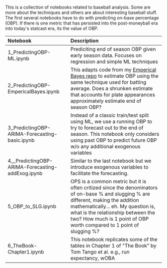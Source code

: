 This is a collection of notebooks related to baseball analysis. Some are more about the techniques and others are about interesting baseball stuff. The first several notebooks have to do with predicting on-base percentage (OBP). If there is one metric that has persisted into the post-moneyball era into today's statcast era, its the value of OBP. 

| Notebook | Description |
| :---     | :---        |
| 1_PredictingOBP-ML.ipynb| Prediciting end of season OBP given early season data. Focuses on regression and simple ML techniques |
| 2_PredictingOBP-EmpericalBayes.ipynb | This adapts code from my [Emperical Bayes repo](https://github.com/jabrantley/EmpericalBayes-Baseball) to estimate OBP using the same technique used for batting average. Does a shrunken estimate that accounts for plate appearances approximately estimate end of season OBP?|
| 3_PredictingOBP-ARIMA-Forecasting-basic.ipynb | Instead of a classic train/test split using ML, we use a running OBP to try to forecast out to the end of season. This notebook only considers using past OBP to predict future OBP w/o any additional exogenous variables | 
| 4__PredictingOBP-ARIMA-Forecasting-addExog.ipynb | Similar to the last notebook but we introduce exogenous variables to facilitate the forecasting. | 
| 5_OBP_to_SLG.ipynb | OPS is a common metric but it is often critized since the denominators of on-base % and slugging % are different, making the addition mathematically... eh. My question is, what is the relationship between the two? How much is 1 point of OBP worth compared to 1 point of slugging %?
| 6_TheBook-Chapter1.ipynb | This notebook replicates some of the tables in Chapter 1 of  "The Book" by Tom Tango et al. e.g., run expectancy, wOBA
